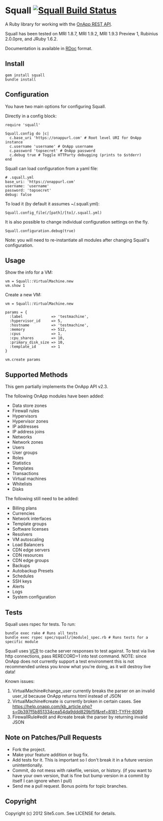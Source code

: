 Squall [![Squall Build Status][Build Icon]][Build Status]
=========================================================

A Ruby library for working with the [OnApp REST API][].

Squall has been tested on MRI 1.8.7, MRI 1.9.2, MRI 1.9.3 Preview 1,
Rubinius 2.0.0pre, and JRuby 1.6.2.

Documentation is available in [RDoc][] format.

[Build Status]: http://travis-ci.org/site5/squall
[Build Icon]: https://secure.travis-ci.org/site5/squall.png?branch=master
[OnApp REST API]: https://help.onapp.com/manual.php?m=2
[RDoc]: http://rdoc.info/github/site5/squall/master/frames

Install
-------

    gem install squall
    bundle install

Configuration
-------------

You have two main options for configuring Squall.

Directly in a config block:

    require 'squall'

    Squall.config do |c|
      c.base_uri 'https://onappurl.com' # Root level URI for OnApp instance
      c.username 'username' # OnApp username
      c.password 'topsecret' # OnApp password
      c.debug true # Toggle HTTParty debugging (prints to $stderr)
    end

Squall can load configuration from a yaml file:

    # .squall.yml
    base_uri: 'https://onappurl.com'
    username: 'username'
    password: 'topsecret'
    debug: false

To load it (by default it assumes ~/.squall.yml):

    Squall.config_file(/[path]/[to]/.squall.yml)

It is also possible to change individual configuration settings on the fly.

    Squall.configuration.debug(true)

Note: you will need to re-instantiate all modules after changing Squall's configuration.

Usage
-----

Show the info for a VM:

    vm = Squall::VirtualMachine.new
    vm.show 1

Create a new VM:

    vm = Squall::VirtualMachine.new

    params = {
      :label             => 'testmachine',
      :hypervisor_id     => 5,
      :hostname          => 'testmachine',
      :memory            => 512,
      :cpus              => 1,
      :cpu_shares        => 10,
      :primary_disk_size => 10,
      :template_id       => 1
    }

    vm.create params

Supported Methods
-----------------

This gem partially implements the OnApp API v2.3.

The following OnApp modules have been added:

* Data store zones
* Firewall rules
* Hypervisors
* Hypervisor zones
* IP addresses
* IP address joins
* Networks
* Network zones
* Users
* User groups
* Roles
* Statistics
* Templates
* Transactions
* Virtual machines
* Whitelists
* Disks

The following still need to be added:

* Billing plans
* Currencies
* Network interfaces
* Template groups
* Software licenses
* Resolvers
* VM autoscaling
* Load Balancers
* CDN edge servers
* CDN resources
* CDN edge groups
* Backups
* Autobackup Presets
* Schedules
* SSH keys
* Alerts
* Logs
* System configuration

Tests
-----

Squall uses rspec for tests. To run:

    bundle exec rake # Runs all tests
    bundle exec rspec spec/squall/[module]_spec.rb # Runs tests for a specific module

Squall uses [VCR](https://github.com/myronmarston/vcr) to cache server
responses to test against. To test via live http connections, pass RERECORD=1
into test command. NOTE: since OnApp does not currently support a test
environment this is not recommended unless you know what you're doing, as it
will destroy live data!

Known issues:

1. VirtualMachine#change_user currently breaks the parser on an invalid
   user_id  because OnApp returns html instead of JSON
2. VirtualMachine#create is currently broken in certain cases.  See
   <https://help.onapp.com/kb_article.php?s=0b397f5b851334cea54da9ddd829bf5f&ref=8181-TYFH-8069>
3. FirewallRule#edit and #create break the parser by returning invalid JSON

Note on Patches/Pull Requests
-----------------------------

* Fork the project.
* Make your feature addition or bug fix.
* Add tests for it. This is important so I don't break it in a
  future version unintentionally.
* Commit, do not mess with rakefile, version, or history.
  (if you want to have your own version, that is fine but bump version in a
  commit by itself I can ignore when I pull)
* Send me a pull request. Bonus points for topic branches.

Copyright
---------

Copyright (c) 2012 Site5.com. See LICENSE for details.
